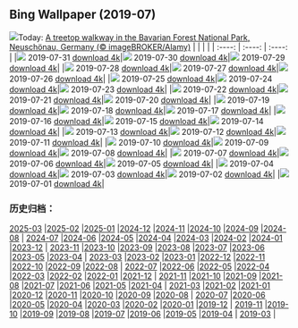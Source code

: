 ## Bing Wallpaper (2019-07)
![](http://cn.bing.com/th?id=OHR.TreeTower_EN-US3470966766_UHD.jpg&w=1000)Today: [A treetop walkway in the Bavarian Forest National Park, Neuschönau, Germany (© imageBROKER/Alamy)](http://cn.bing.com/th?id=OHR.TreeTower_EN-US3470966766_UHD.jpg)
|      |      |      |
| :----: | :----: | :----: |
|![](http://cn.bing.com/th?id=OHR.TreeTower_EN-US3470966766_UHD.jpg&pid=hp&w=384&h=216&rs=1&c=4) 2019-07-31 [download 4k](http://cn.bing.com/th?id=OHR.TreeTower_EN-US3470966766_UHD.jpg)|![](http://cn.bing.com/th?id=OHR.TortoiseMigration_EN-US3385545831_UHD.jpg&pid=hp&w=384&h=216&rs=1&c=4) 2019-07-30 [download 4k](http://cn.bing.com/th?id=OHR.TortoiseMigration_EN-US3385545831_UHD.jpg)|![](http://cn.bing.com/th?id=OHR.TrilliumLake_EN-US3336281654_UHD.jpg&pid=hp&w=384&h=216&rs=1&c=4) 2019-07-29 [download 4k](http://cn.bing.com/th?id=OHR.TrilliumLake_EN-US3336281654_UHD.jpg)|
|![](http://cn.bing.com/th?id=OHR.NebraskaCarArt_EN-US3283375378_UHD.jpg&pid=hp&w=384&h=216&rs=1&c=4) 2019-07-28 [download 4k](http://cn.bing.com/th?id=OHR.NebraskaCarArt_EN-US3283375378_UHD.jpg)|![](http://cn.bing.com/th?id=OHR.CahuitaNP_EN-US3238396594_UHD.jpg&pid=hp&w=384&h=216&rs=1&c=4) 2019-07-27 [download 4k](http://cn.bing.com/th?id=OHR.CahuitaNP_EN-US3238396594_UHD.jpg)|![](http://cn.bing.com/th?id=OHR.NendazAlpenhorn_EN-US3193438150_UHD.jpg&pid=hp&w=384&h=216&rs=1&c=4) 2019-07-26 [download 4k](http://cn.bing.com/th?id=OHR.NendazAlpenhorn_EN-US3193438150_UHD.jpg)|
|![](http://cn.bing.com/th?id=OHR.JanesCarousel_EN-US9857134061_UHD.jpg&pid=hp&w=384&h=216&rs=1&c=4) 2019-07-25 [download 4k](http://cn.bing.com/th?id=OHR.JanesCarousel_EN-US9857134061_UHD.jpg)|![](http://cn.bing.com/th?id=OHR.MeerkatMob_EN-US0017108852_UHD.jpg&pid=hp&w=384&h=216&rs=1&c=4) 2019-07-24 [download 4k](http://cn.bing.com/th?id=OHR.MeerkatMob_EN-US0017108852_UHD.jpg)|![](http://cn.bing.com/th?id=OHR.Skywalk_EN-US4440241441_UHD.jpg&pid=hp&w=384&h=216&rs=1&c=4) 2019-07-23 [download 4k](http://cn.bing.com/th?id=OHR.Skywalk_EN-US4440241441_UHD.jpg)|
|![](http://cn.bing.com/th?id=OHR.SardiniaHawkMoth_EN-US8645984997_UHD.jpg&pid=hp&w=384&h=216&rs=1&c=4) 2019-07-22 [download 4k](http://cn.bing.com/th?id=OHR.SardiniaHawkMoth_EN-US8645984997_UHD.jpg)|![](http://cn.bing.com/th?id=OHR.BuckinghamSummer_EN-US8419244709_UHD.jpg&pid=hp&w=384&h=216&rs=1&c=4) 2019-07-21 [download 4k](http://cn.bing.com/th?id=OHR.BuckinghamSummer_EN-US8419244709_UHD.jpg)|![](http://cn.bing.com/th?id=OHR.MoonMuseum_EN-US8292814597_UHD.jpg&pid=hp&w=384&h=216&rs=1&c=4) 2019-07-20 [download 4k](http://cn.bing.com/th?id=OHR.MoonMuseum_EN-US8292814597_UHD.jpg)|
|![](http://cn.bing.com/th?id=OHR.GodsGarden_EN-US5155689734_UHD.jpg&pid=hp&w=384&h=216&rs=1&c=4) 2019-07-19 [download 4k](http://cn.bing.com/th?id=OHR.GodsGarden_EN-US5155689734_UHD.jpg)|![](http://cn.bing.com/th?id=OHR.WaterperryGardens_EN-US8173436031_UHD.jpg&pid=hp&w=384&h=216&rs=1&c=4) 2019-07-18 [download 4k](http://cn.bing.com/th?id=OHR.WaterperryGardens_EN-US8173436031_UHD.jpg)|![](http://cn.bing.com/th?id=OHR.GobiSheep_EN-US3908203180_UHD.jpg&pid=hp&w=384&h=216&rs=1&c=4) 2019-07-17 [download 4k](http://cn.bing.com/th?id=OHR.GobiSheep_EN-US3908203180_UHD.jpg)|
|![](http://cn.bing.com/th?id=OHR.HemingwayHome_EN-US3797204563_UHD.jpg&pid=hp&w=384&h=216&rs=1&c=4) 2019-07-16 [download 4k](http://cn.bing.com/th?id=OHR.HemingwayHome_EN-US3797204563_UHD.jpg)|![](http://cn.bing.com/th?id=OHR.Ushitukiiwa_EN-US7864837707_UHD.jpg&pid=hp&w=384&h=216&rs=1&c=4) 2019-07-15 [download 4k](http://cn.bing.com/th?id=OHR.Ushitukiiwa_EN-US7864837707_UHD.jpg)|![](http://cn.bing.com/th?id=OHR.LeatherbackTT_EN-US7759807534_UHD.jpg&pid=hp&w=384&h=216&rs=1&c=4) 2019-07-14 [download 4k](http://cn.bing.com/th?id=OHR.LeatherbackTT_EN-US7759807534_UHD.jpg)|
|![](http://cn.bing.com/th?id=OHR.TheMac_EN-US7670367637_UHD.jpg&pid=hp&w=384&h=216&rs=1&c=4) 2019-07-13 [download 4k](http://cn.bing.com/th?id=OHR.TheMac_EN-US7670367637_UHD.jpg)|![](http://cn.bing.com/th?id=OHR.NightofNights_EN-US7573513110_UHD.jpg&pid=hp&w=384&h=216&rs=1&c=4) 2019-07-12 [download 4k](http://cn.bing.com/th?id=OHR.NightofNights_EN-US7573513110_UHD.jpg)|![](http://cn.bing.com/th?id=OHR.IndiaLitSpace_EN-US7080723789_UHD.jpg&pid=hp&w=384&h=216&rs=1&c=4) 2019-07-11 [download 4k](http://cn.bing.com/th?id=OHR.IndiaLitSpace_EN-US7080723789_UHD.jpg)|
|![](http://cn.bing.com/th?id=OHR.KingsWalkway_EN-US7409391590_UHD.jpg&pid=hp&w=384&h=216&rs=1&c=4) 2019-07-10 [download 4k](http://cn.bing.com/th?id=OHR.KingsWalkway_EN-US7409391590_UHD.jpg)|![](http://cn.bing.com/th?id=OHR.JaguarPantanal_EN-US7334347066_UHD.jpg&pid=hp&w=384&h=216&rs=1&c=4) 2019-07-09 [download 4k](http://cn.bing.com/th?id=OHR.JaguarPantanal_EN-US7334347066_UHD.jpg)|![](http://cn.bing.com/th?id=OHR.ChefchaouenMorocco_EN-US7146186763_UHD.jpg&pid=hp&w=384&h=216&rs=1&c=4) 2019-07-08 [download 4k](http://cn.bing.com/th?id=OHR.ChefchaouenMorocco_EN-US7146186763_UHD.jpg)|
|![](http://cn.bing.com/th?id=OHR.WesternArcticHerd_EN-US7060265745_UHD.jpg&pid=hp&w=384&h=216&rs=1&c=4) 2019-07-07 [download 4k](http://cn.bing.com/th?id=OHR.WesternArcticHerd_EN-US7060265745_UHD.jpg)|![](http://cn.bing.com/th?id=OHR.PelotonSunflowers_EN-US6580114020_UHD.jpg&pid=hp&w=384&h=216&rs=1&c=4) 2019-07-06 [download 4k](http://cn.bing.com/th?id=OHR.PelotonSunflowers_EN-US6580114020_UHD.jpg)|![](http://cn.bing.com/th?id=OHR.PeelCastle_EN-US6180948507_UHD.jpg&pid=hp&w=384&h=216&rs=1&c=4) 2019-07-05 [download 4k](http://cn.bing.com/th?id=OHR.PeelCastle_EN-US6180948507_UHD.jpg)|
|![](http://cn.bing.com/th?id=OHR.SeattleFourth_EN-US6291178684_UHD.jpg&pid=hp&w=384&h=216&rs=1&c=4) 2019-07-04 [download 4k](http://cn.bing.com/th?id=OHR.SeattleFourth_EN-US6291178684_UHD.jpg)|![](http://cn.bing.com/th?id=OHR.Transfagarasan_EN-US6188465843_UHD.jpg&pid=hp&w=384&h=216&rs=1&c=4) 2019-07-03 [download 4k](http://cn.bing.com/th?id=OHR.Transfagarasan_EN-US6188465843_UHD.jpg)|![](http://cn.bing.com/th?id=OHR.BailysBeads_EN-US6110016716_UHD.jpg&pid=hp&w=384&h=216&rs=1&c=4) 2019-07-02 [download 4k](http://cn.bing.com/th?id=OHR.BailysBeads_EN-US6110016716_UHD.jpg)|
|![](http://cn.bing.com/th?id=OHR.CanadaDayCanoeing_EN-US6034630534_UHD.jpg&pid=hp&w=384&h=216&rs=1&c=4) 2019-07-01 [download 4k](http://cn.bing.com/th?id=OHR.CanadaDayCanoeing_EN-US6034630534_UHD.jpg)|
### 历史归档：
[2025-03](/picture/2025-03/) |[2025-02](/picture/2025-02/) |[2025-01](/picture/2025-01/) |[2024-12](/picture/2024-12/) |[2024-11](/picture/2024-11/) |[2024-10](/picture/2024-10/) |[2024-09](/picture/2024-09/) |[2024-08](/picture/2024-08/) |
[2024-07](/picture/2024-07/) |[2024-06](/picture/2024-06/) |[2024-05](/picture/2024-05/) |[2024-04](/picture/2024-04/) |[2024-03](/picture/2024-03/) |[2024-02](/picture/2024-02/) |[2024-01](/picture/2024-01/) |[2023-12](/picture/2023-12/) |
[2023-11](/picture/2023-11/) |[2023-10](/picture/2023-10/) |[2023-09](/picture/2023-09/) |[2023-08](/picture/2023-08/) |[2023-07](/picture/2023-07/) |[2023-06](/picture/2023-06/) |[2023-05](/picture/2023-05/) |[2023-04](/picture/2023-04/) |
[2023-03](/picture/2023-03/) |[2023-02](/picture/2023-02/) |[2023-01](/picture/2023-01/) |[2022-12](/picture/2022-12/) |[2022-11](/picture/2022-11/) |[2022-10](/picture/2022-10/) |[2022-09](/picture/2022-09/) |[2022-08](/picture/2022-08/) |
[2022-07](/picture/2022-07/) |[2022-06](/picture/2022-06/) |[2022-05](/picture/2022-05/) |[2022-04](/picture/2022-04/) |[2022-03](/picture/2022-03/) |[2022-02](/picture/2022-02/) |[2022-01](/picture/2022-01/) |[2021-12](/picture/2021-12/) |
[2021-11](/picture/2021-11/) |[2021-10](/picture/2021-10/) |[2021-09](/picture/2021-09/) |[2021-08](/picture/2021-08/) |[2021-07](/picture/2021-07/) |[2021-06](/picture/2021-06/) |[2021-05](/picture/2021-05/) |[2021-04](/picture/2021-04/) |
[2021-03](/picture/2021-03/) |[2021-02](/picture/2021-02/) |[2021-01](/picture/2021-01/) |[2020-12](/picture/2020-12/) |[2020-11](/picture/2020-11/) |[2020-10](/picture/2020-10/) |[2020-09](/picture/2020-09/) |[2020-08](/picture/2020-08/) |
[2020-07](/picture/2020-07/) |[2020-06](/picture/2020-06/) |[2020-05](/picture/2020-05/) |[2020-04](/picture/2020-04/) |[2020-03](/picture/2020-03/) |[2020-02](/picture/2020-02/) |[2020-01](/picture/2020-01/) |[2019-12](/picture/2019-12/) |
[2019-11](/picture/2019-11/) |[2019-10](/picture/2019-10/) |[2019-09](/picture/2019-09/) |[2019-08](/picture/2019-08/) |[2019-07](/picture/2019-07/) |[2019-06](/picture/2019-06/) |[2019-05](/picture/2019-05/) |[2019-04](/picture/2019-04/) |
[2019-03](/picture/2019-03/) |

